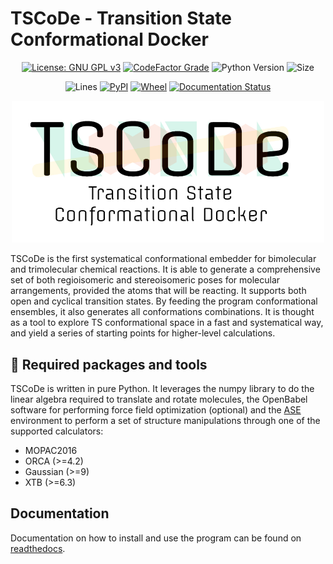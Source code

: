# TSCoDe - Transition State Conformational Docker

<div align="center">

[![License: GNU GPL v3](https://img.shields.io/github/license/ntampellini/TSCoDe)](https://opensource.org/licenses/GPL-3.0)
[![CodeFactor Grade](https://img.shields.io/codefactor/grade/github/ntampellini/TSCoDe)](https://www.codefactor.io/repository/github/ntampellini/tscode)
![Python Version](https://img.shields.io/badge/Python-3.8.10-blue)
![Size](https://img.shields.io/github/languages/code-size/ntampellini/TSCoDe)

![Lines](https://img.shields.io/tokei/lines/github/ntampellini/tscode)
[![PyPI](https://img.shields.io/pypi/v/tscode)](https://pypi.org/project/tscode/)
[![Wheel](https://img.shields.io/pypi/wheel/tscode)](https://pypi.org/project/tscode/)
[![Documentation Status](https://readthedocs.org/projects/tscode/badge/?version=latest)](https://tscode.readthedocs.io/en/latest/?badge=latest)

</div>

<p align="center">

  <img src="docs/images/logo.jpg" alt="TSCoDe logo" class="center" width="500"/>

</p>

TSCoDe is the first systematical conformational embedder for bimolecular and trimolecular chemical reactions. It is able to generate a comprehensive set of both regioisomeric and stereoisomeric poses for molecular arrangements, provided the atoms that will be reacting. It supports both open and cyclical transition states. By feeding the program conformational ensembles, it also generates all conformations combinations. It is thought as a tool to explore TS conformational space in a fast and systematical way, and yield a series of starting points for higher-level calculations.

## :toolbox: Required packages and tools
TSCoDe is written in pure Python. It leverages the numpy library to do the linear algebra required to translate and rotate molecules, the OpenBabel software for performing force field optimization (optional) and the [ASE](https://github.com/rosswhitfield/ase) environment to perform a set of structure manipulations through one of the supported calculators:
-  MOPAC2016
-  ORCA (>=4.2)
-  Gaussian (>=9)
-  XTB (>=6.3)

## Documentation
Documentation on how to install and use the program can be found on [readthedocs](https://tscode.readthedocs.io/en/latest/index.html).


